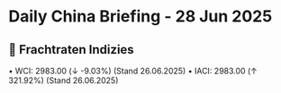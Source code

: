 Daily China Briefing - 28 Jun 2025
==================================================
## 🚢 Frachtraten Indizies
• WCI: 2983.00 (↓ -9.03%) (Stand 26.06.2025)
• IACI: 2983.00 (↑ 321.92%) (Stand 26.06.2025)
